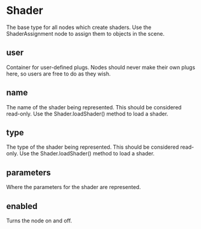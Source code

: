 # Shader

The base type for all nodes which create shaders. Use the
ShaderAssignment node to assign them to objects in the scene.

## user

 Container for user-defined plugs. Nodes
should never make their own plugs here,
so users are free to do as they wish.

## name

 The name of the shader being represented. This should
be considered read-only. Use the Shader.loadShader()
method to load a shader.

## type

 The type of the shader being represented. This should
be considered read-only. Use the Shader.loadShader()
method to load a shader.

## parameters

 Where the parameters for the shader are represented.

## enabled

 Turns the node on and off.

